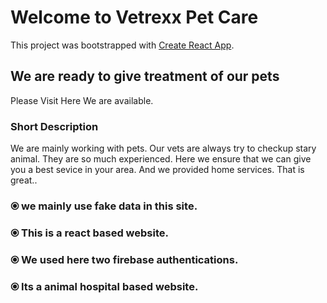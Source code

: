 # Welcome to Vetrexx Pet Care

This project was bootstrapped with [Create React App](https://healthcare-related-websi-fba2c.web.app/).

## We are ready to give treatment of our pets

Please Visit Here We are available.

### Short Description

We are mainly working with pets. Our vets are always try to checkup stary animal. They are so much experienced. Here we ensure that we can give you a best sevice in your area. And we provided home services. That is great..

### ⦿ we mainly use fake data in this site.
### ⦿ This is a react based website.
### ⦿ We used here two firebase authentications.
### ⦿ Its a animal hospital based website.



